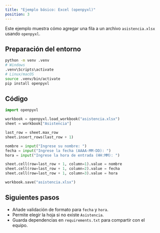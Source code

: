 ```yaml
---
title: "Ejemplo básico: Excel (openpyxl)"
position: 3
---
```



Este ejemplo muestra cómo agregar una fila a un archivo `asistencia.xlsx` usando `openpyxl`.

## Preparación del entorno

```bash
python -m venv .venv
# Windows
.venv\Scripts\activate
# Linux/macOS
source .venv/bin/activate
pip install openpyxl
```

## Código

```python
import openpyxl

workbook = openpyxl.load_workbook("asistencia.xlsx")
sheet = workbook["Asistencia"]

last_row = sheet.max_row
sheet.insert_rows(last_row + 1)

nombre = input("Ingrese su nombre: ")
fecha = input("Ingrese la fecha (AAAA-MM-DD): ")
hora = input("Ingrese la hora de entrada (HH:MM): ")

sheet.cell(row=last_row + 1, column=1).value = nombre
sheet.cell(row=last_row + 1, column=2).value = fecha
sheet.cell(row=last_row + 1, column=3).value = hora

workbook.save("asistencia.xlsx")
```

## Siguientes pasos

- Añade validación de formato para `fecha` y `hora`.
- Permite elegir la hoja si no existe `Asistencia`.
- Guarda dependencias en `requirements.txt` para compartir con el equipo.
